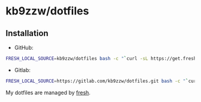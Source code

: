 kb9zzw/dotfiles
========

## Installation
* GitHub:
``` sh
FRESH_LOCAL_SOURCE=kb9zzw/dotfiles bash -c "`curl -sL https://get.freshshell.com`"
```
* Gitlab:
``` sh
FRESH_LOCAL_SOURCE=https://gitlab.com/kb9zzw/dotfiles.git bash -c "`curl -sL https://get.freshshell.com`"
```

My dotfiles are managed by [fresh].

[fresh]: https://github.com/freshshell/fresh
